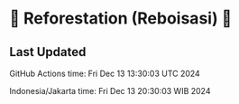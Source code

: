 
# 🌳 Reforestation (Reboisasi) 🌲

## Last Updated

GitHub Actions time: Fri Dec 13 13:30:03 UTC 2024

Indonesia/Jakarta time: Fri Dec 13 20:30:03 WIB 2024
